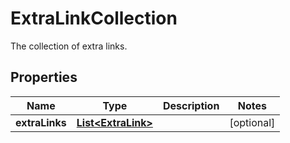 

# ExtraLinkCollection

The collection of extra links.

## Properties

| Name | Type | Description | Notes |
|------------ | ------------- | ------------- | -------------|
|**extraLinks** | [**List&lt;ExtraLink&gt;**](ExtraLink.md) |  |  [optional] |



